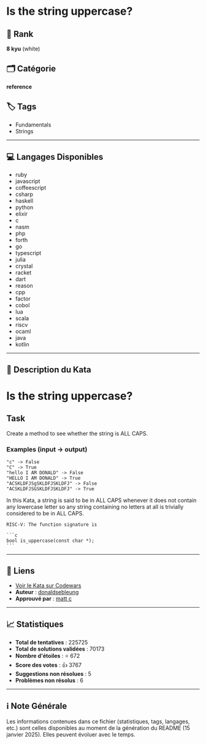 # Is the string uppercase?

## 🏅 Rank
**8 kyu** (white)

## 🗂️ Catégorie
**reference**

## 🏷️ Tags
- Fundamentals
- Strings

---

## 💻 Langages Disponibles
- ruby
- javascript
- coffeescript
- csharp
- haskell
- python
- elixir
- c
- nasm
- php
- forth
- go
- typescript
- julia
- crystal
- racket
- dart
- reason
- cpp
- factor
- cobol
- lua
- scala
- riscv
- ocaml
- java
- kotlin

---

## 📜 Description du Kata

# Is the string uppercase?

## Task

Create a method to see whether the string is ALL CAPS.

### Examples (input -> output)
```
"c" -> False
"C" -> True
"hello I AM DONALD" -> False
"HELLO I AM DONALD" -> True
"ACSKLDFJSgSKLDFJSKLDFJ" -> False
"ACSKLDFJSGSKLDFJSKLDFJ" -> True
```

In this Kata, a string is said to be in ALL CAPS whenever it does not contain any lowercase letter so any string containing no letters at all is trivially considered to be in ALL CAPS.

~~~if:riscv
RISC-V: The function signature is

```c
bool is_uppercase(const char *);
```
~~~


---

## 🔗 Liens
- [Voir le Kata sur Codewars](https://www.codewars.com/kata/56cd44e1aa4ac7879200010b)
- **Auteur** : [donaldsebleung](https://www.codewars.com/users/donaldsebleung)
- **Approuvé par** : [matt c](https://www.codewars.com/users/matt%20c)

---

## 📈 Statistiques
- **Total de tentatives** : 225725
- **Total de solutions validées** : 70173
- **Nombre d'étoiles** : ⭐ 672
- **Score des votes** : 👍 3767
- **Suggestions non résolues** : 5
- **Problèmes non résolus** : 6

---

## ℹ️ Note Générale
Les informations contenues dans ce fichier (statistiques, tags, langages, etc.) sont celles disponibles au moment de la génération du README (15 janvier 2025). Elles peuvent évoluer avec le temps.
